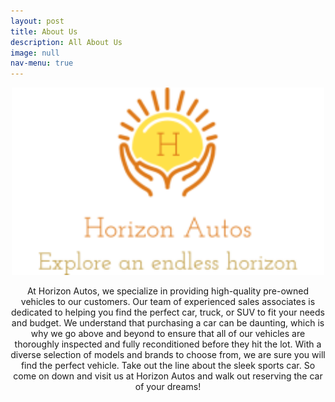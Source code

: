 ```yaml
---
layout: post
title: About Us
description: All About Us
image: null
nav-menu: true
---
```

<p align="center">
<img src="/assets/images/horizon-autos-fulllogo.png" alt="Flowers in Chania" width="500" 
     height="300">
</p>
<p align= "center">
At Horizon Autos, we specialize in providing high-quality pre-owned vehicles to our customers. Our team of experienced sales associates is dedicated to helping you find the perfect car, truck, or SUV to fit your needs and budget. We understand that purchasing a car can be daunting, which is why we go above and beyond to ensure that all of our vehicles are thoroughly inspected and fully reconditioned before they hit the lot. With a diverse selection of models and brands to choose from, we are sure you will find the perfect vehicle. Take out the line about the sleek sports car. So come on down and visit us at Horizon Autos and walk out reserving the car of your dreams!
